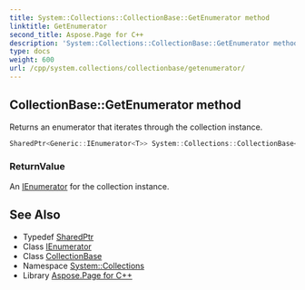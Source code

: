 ```yaml
---
title: System::Collections::CollectionBase::GetEnumerator method
linktitle: GetEnumerator
second_title: Aspose.Page for C++
description: 'System::Collections::CollectionBase::GetEnumerator method. Returns an enumerator that iterates through the collection instance in C++.'
type: docs
weight: 600
url: /cpp/system.collections/collectionbase/getenumerator/
---
```

## CollectionBase::GetEnumerator method


Returns an enumerator that iterates through the collection instance.

```cpp
SharedPtr<Generic::IEnumerator<T>> System::Collections::CollectionBase<T>::GetEnumerator() override
```


### ReturnValue

An [IEnumerator](../../ienumerator/) for the collection instance.

## See Also

* Typedef [SharedPtr](../../../system/sharedptr/)
* Class [IEnumerator](../../../system.collections.generic/ienumerator/)
* Class [CollectionBase](../)
* Namespace [System::Collections](../../)
* Library [Aspose.Page for C++](../../../)
